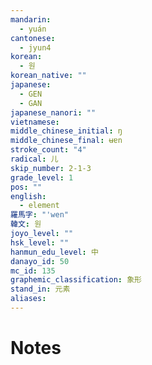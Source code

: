 ```yaml
---
mandarin:
  - yuán
cantonese:
  - jyun4
korean:
  - 원
korean_native: ""
japanese:
  - GEN
  - GAN
japanese_nanori: ""
vietnamese:
middle_chinese_initial: ŋ
middle_chinese_final: ʉɐn
stroke_count: "4"
radical: 儿
skip_number: 2-1-3
grade_level: 1
pos: ""
english:
  - element
羅馬字: "'wen"
韓文: 원
joyo_level: ""
hsk_level: ""
hanmun_edu_level: 中
danayo_id: 50
mc_id: 135
graphemic_classification: 象形
stand_in: 元素
aliases:
---
```


# Notes
